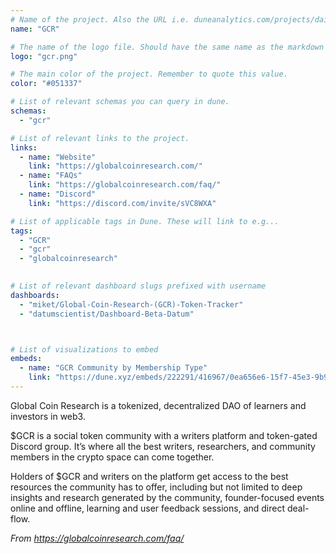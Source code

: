 ```yaml
---
# Name of the project. Also the URL i.e. duneanalytics.com/projects/dai.
name: "GCR" 

# The name of the logo file. Should have the same name as the markdown file.
logo: "gcr.png"

# The main color of the project. Remember to quote this value.
color: "#051337"

# List of relevant schemas you can query in dune.
schemas: 
  - "gcr"

# List of relevant links to the project.
links:
  - name: "Website"
    link: "https://globalcoinresearch.com/"
  - name: "FAQs"
    link: "https://globalcoinresearch.com/faq/"
  - name: "Discord"
    link: "https://discord.com/invite/sVC8WXA"

# List of applicable tags in Dune. These will link to e.g...
tags:
  - "GCR" 
  - "gcr"
  - "globalcoinresearch"
  

# List of relevant dashboard slugs prefixed with username
dashboards:
  - "miket/Global-Coin-Research-(GCR)-Token-Tracker"
  - "datumscientist/Dashboard-Beta-Datum"



# List of visualizations to embed
embeds:
  - name: "GCR Community by Membership Type"
    link: "https://dune.xyz/embeds/222291/416967/0ea656e6-15f7-45e3-9b9f-f050697d870c" 
---
```


Global Coin Research is a tokenized, decentralized DAO of learners and investors in web3.

$GCR is a social token community with a writers platform and token-gated Discord group. It’s where all the best writers, researchers, and community members in the crypto space can come together.

Holders of $GCR and writers on the platform get access to the best resources the community has to offer, including but not limited to deep insights and research generated by the community, founder-focused events online and offline, learning and user feedback sessions, and direct deal-flow.

*From https://globalcoinresearch.com/faq/*